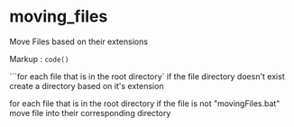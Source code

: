 # moving_files
Move Files based on their extensions


Markup :  `code()`

```for each file that is in the root directory`
     if the file directory doesn't exist
          create a directory based on it's extension
          
for each file that is in the root directory
     if the file is not "movingFiles.bat"
          move file into their corresponding directory
```
